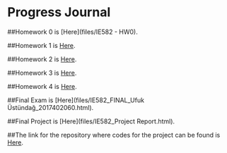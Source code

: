 # Progress Journal

##Homework 0 is
[Here](files/IE582 - HW0).

##Homework 1 is 
[Here](files/IE582---HW1.html).

##Homework 2 is 
[Here](files/IE582_HW2.html).

##Homework 3 is 
[Here](files/IE582_HW3.html).

##Homework 4 is 
[Here](files/IE582_HW4.html).

##Final Exam is 
[Here](files/IE582_FINAL_Ufuk Üstündağ_2017402060.html).

##Final Project is 
[Here](files/IE582_Project Report.html).

##The link for the repository where codes for the project can be found is
[Here](https://github.com/mbahadir/582project_files).
